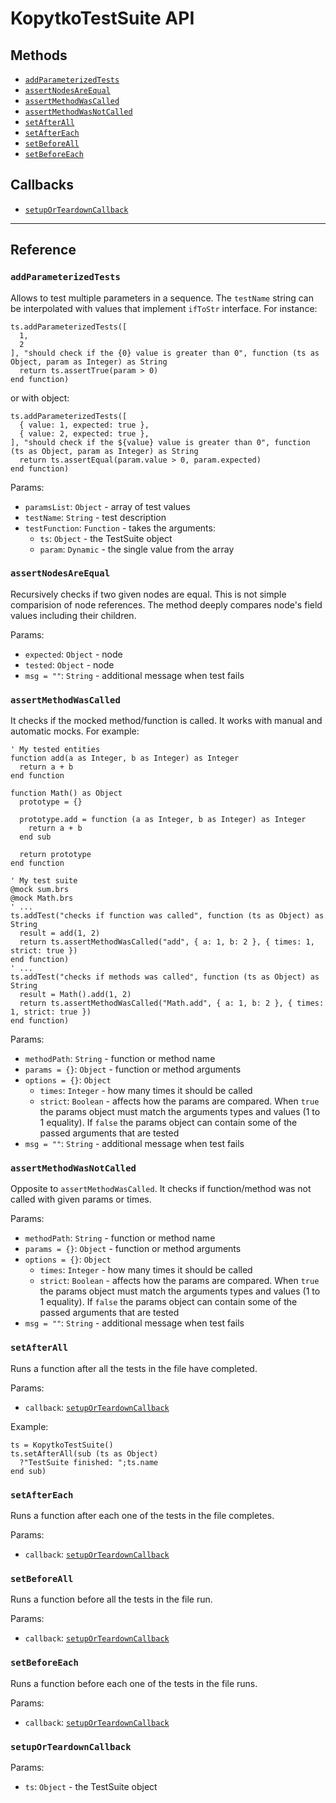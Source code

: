 # KopytkoTestSuite API

## Methods
- [`addParameterizedTests`](#addparameterizedtests)
- [`assertNodesAreEqual`](#assertnodesareequal)
- [`assertMethodWasCalled`](#assertmethodwascalled)
- [`assertMethodWasNotCalled`](#assertmethodwasnotcalled)
- [`setAfterAll`](#setafterall)
- [`setAfterEach`](#setafterea)
- [`setBeforeAll`](#setbeforeall)
- [`setBeforeEach`](#setbeforeeach)

## Callbacks
- [`setupOrTeardownCallback`](#setuporteardowncallback)

---

## Reference

### `addParameterizedTests`
Allows to test multiple parameters in a sequence. The `testName` string can be interpolated with values that implement `ifToStr` interface. For instance:
```brightscript
ts.addParameterizedTests([
  1,
  2
], "should check if the {0} value is greater than 0", function (ts as Object, param as Integer) as String
  return ts.assertTrue(param > 0)
end function)
```
or with object:
```brightscript
ts.addParameterizedTests([
  { value: 1, expected: true },
  { value: 2, expected: true },
], "should check if the ${value} value is greater than 0", function (ts as Object, param as Integer) as String
  return ts.assertEqual(param.value > 0, param.expected)
end function)
```

Params:
- `paramsList`: `Object` - array of test values
- `testName`: `String` - test description
- `testFunction`: `Function` - takes the arguments:
  - `ts`: `Object` - the TestSuite object
  - `param`: `Dynamic` - the single value from the array

### `assertNodesAreEqual`
Recursively checks if two given nodes are equal. This is not simple comparision of node references. The method deeply compares node's field values including their children.

Params:
- `expected`: `Object` - node
- `tested`: `Object` - node
- `msg = ""`: `String` - additional message when test fails

### `assertMethodWasCalled`
It checks if the mocked method/function is called. It works with manual and automatic mocks. For example:
```brightscript
' My tested entities
function add(a as Integer, b as Integer) as Integer
  return a + b
end function

function Math() as Object
  prototype = {}

  prototype.add = function (a as Integer, b as Integer) as Integer
    return a + b
  end sub

  return prototype
end function

' My test suite
@mock sum.brs
@mock Math.brs
' ...
ts.addTest("checks if function was called", function (ts as Object) as String
  result = add(1, 2)
  return ts.assertMethodWasCalled("add", { a: 1, b: 2 }, { times: 1, strict: true })
end function)
' ...
ts.addTest("checks if methods was called", function (ts as Object) as String
  result = Math().add(1, 2)
  return ts.assertMethodWasCalled("Math.add", { a: 1, b: 2 }, { times: 1, strict: true })
end function)
```

Params:
- `methodPath`: `String` - function or method name
- `params = {}`: `Object` - function or method arguments
- `options = {}`: `Object`
  - `times`: `Integer` - how many times it should be called
  - `strict`: `Boolean` - affects how the params are compared. When `true` the params object must match the arguments types and values (1 to 1 equality). If `false` the params object can contain some of the passed arguments that are tested
- `msg = ""`: `String` - additional message when test fails


### `assertMethodWasNotCalled`
Opposite to `assertMethodWasCalled`. It checks if function/method was not called with given params or times.

Params:
- `methodPath`: `String` - function or method name
- `params = {}`: `Object` - function or method arguments
- `options = {}`: `Object`
  - `times`: `Integer` - how many times it should be called
  - `strict`: `Boolean` - affects how the params are compared. When `true` the params object must match the arguments types and values (1 to 1 equality). If `false` the params object can contain some of the passed arguments that are tested
- `msg = ""`: `String` - additional message when test fails

### `setAfterAll`
Runs a function after all the tests in the file have completed.

Params:
- `callback`: [`setupOrTeardownCallback`](#setuporteardowncallback)

Example:
```brightscript
ts = KopytkoTestSuite()
ts.setAfterAll(sub (ts as Object)
  ?"TestSuite finished: ";ts.name
end sub)
```

### `setAfterEach`
Runs a function after each one of the tests in the file completes.

Params:
- `callback`: [`setupOrTeardownCallback`](#setuporteardowncallback)

### `setBeforeAll`
Runs a function before all the tests in the file run.

Params:
- `callback`: [`setupOrTeardownCallback`](#setuporteardowncallback)

### `setBeforeEach`
Runs a function before each one of the tests in the file runs.

Params:
- `callback`: [`setupOrTeardownCallback`](#setuporteardowncallback)

### `setupOrTeardownCallback`
Params:
- `ts`: `Object` - the TestSuite object
